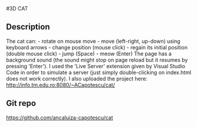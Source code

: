 #3D CAT

## Description
The cat can:
	- rotate on mouse move
	- move (left-right, up-down) using keyboard arrows
	- change position (mouse click)
	- regain its initial position (double mouse click)
	- jump (Space)
	- meow (Enter)
The page has a background sound (the sound might stop on page reload but it resumes by pressing 'Enter').
I used the 'Live Server' extension given by Visual Studio Code in order to simulate a server (just simply double-clicking on index.html does not work correctly).
I also uploaded the project here: http://info.tm.edu.ro:8080/~ACapotescu/cat/

## Git repo
https://github.com/ancaluiza-capotescu/cat
